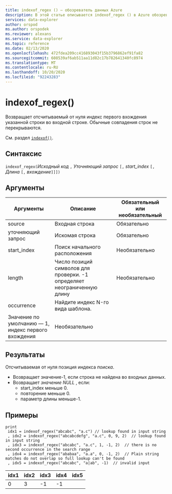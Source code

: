 ```yaml
---
title: indexof_regex () — обозреватель данных Azure
description: В этой статье описывается indexof_regex () в Azure обозреватель данных.
services: data-explorer
author: orspod
ms.author: orspodek
ms.reviewer: alexans
ms.service: data-explorer
ms.topic: reference
ms.date: 02/13/2020
ms.openlocfilehash: 472fdea209cc416893043f15b3796862ef91fa82
ms.sourcegitcommit: 608539af6ab511aa11d82c17b782641340fc8974
ms.translationtype: MT
ms.contentlocale: ru-RU
ms.lasthandoff: 10/20/2020
ms.locfileid: "92243283"
---
```

# <a name="indexof_regex"></a>indexof_regex()

Возвращает отсчитываемый от нуля индекс первого вхождения указанной строки во входной строке. Обычные совпадения строк не перекрываются.

См. раздел [`indexof()`](indexoffunction.md).

## <a name="syntax"></a>Синтаксис

`indexof_regex(`*Исходный код* `,` *Уточняющий запрос* `[,` *start_index* `[,` *Длина* `[,` *вхождение*`]]])`

## <a name="arguments"></a>Аргументы

|Аргументы     | Описание                                     |Обязательный или необязательный|
|--------------|-------------------------------------------------|--------------------|
|source        | Входная строка                                    |Обязательно            |
|уточняющий запрос        | Искомая строка                                  |Обязательно            |
|start_index   | Поиск начального расположения                           |Необязательно            |
|length        | Число позиций символов для проверки. -1 определяет неограниченную длину |Необязательно            |
|occurrence    | Найдите индекс N-го вида шаблона. 
                 Значение по умолчанию — 1, индекс первого вхождения |Необязательно            |

## <a name="returns"></a>Результаты

Отсчитываемая от нуля позиция индекса *поиска*.

* Возвращает значение-1, если строка не найдена во входных данных.
* Возвращает *значение NULL* , если:
     * start_index меньше 0.
     * повторение меньше 0.
     * параметр длины меньше-1.


## <a name="examples"></a>Примеры

```kusto
print
 idx1 = indexof_regex("abcabc", "a.c") // lookup found in input string
 , idx2 = indexof_regex("abcabcdefg", "a.c", 0, 9, 2)  // lookup found in input string
 , idx3 = indexof_regex("abcabc", "a.c", 1, -1, 2)  // there is no second occurrence in the search range
 , idx4 = indexof_regex("ababaa", "a.a", 0, -1, 2)  // Plain string matches do not overlap so full lookup can't be found
 , idx5 = indexof_regex("abcabc", "a|ab", -1)  // invalid input
```

|idx1|idx2|idx3|idx4|idx5|
|----|----|----|----|----|
|0   |3   |-1  |-1  |    |
